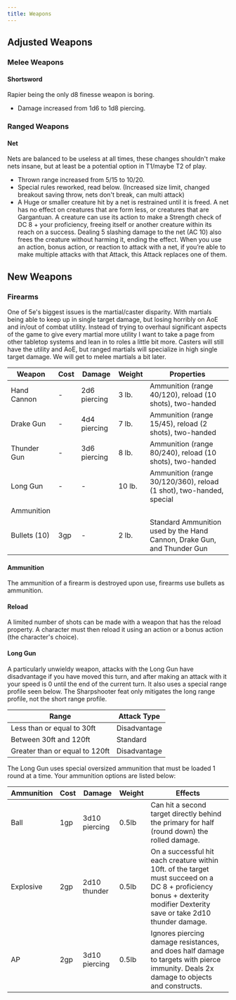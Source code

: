 ```yaml
---
title: Weapons
---
```


## Adjusted Weapons

### Melee Weapons

#### Shortsword
Rapier being the only d8 finesse weapon is boring.
- Damage increased from 1d6 to 1d8 piercing.

### Ranged Weapons

#### Net
Nets are balanced to be useless at all times, these changes shouldn't make nets insane, but at least be a potential option in T1/maybe T2 of play.
- Thrown range increased from 5/15 to 10/20.
- Special rules reworked, read below. (Increased size limit, changed breakout saving throw, nets don't break, can multi attack)
- A Huge or smaller creature hit by a net is restrained until it is freed. A net has no effect on creatures that are form less, or creatures that are Gargantuan. A creature can use its action to make a Strength check of DC 8 + your proficiency, freeing itself or another creature within its reach on a success. Dealing 5 slashing damage to the net (AC 10) also frees the creature without harming it, ending the effect. When you use an action, bonus action, or reaction to attack with a net, if you’re able to make multiple attacks with that Attack, this Attack replaces one of them.

## New Weapons

### Firearms
One of 5e's biggest issues is the martial/caster disparity. With martials being able to keep up in single target damage, but losing horribly on AoE and in/out of combat utility. Instead of trying to overhaul significant aspects of the game to give every martial more utility I want to take a page from other tabletop systems and lean in to roles a little bit more. Casters will still have the utility and AoE, but ranged martials will specialize in high single target damage. We will get to melee martials a bit later.

| Weapon | Cost | Damage | Weight | Properties |
| ----------- | ----------- | ----------- | ----------- | ----------- |
| Hand Cannon | - | 2d6 piercing | 3 lb. | Ammunition (range 40/120), reload (10 shots), two-handed |
| Drake Gun | - | 4d4 piercing | 7 lb. | Ammunition (range 15/45), reload (2 shots), two-handed |
| Thunder Gun | - | 3d6 piercing | 8 lb. | Ammunition (range 80/240), reload (10 shots), two-handed |
| Long Gun | - | - | 10 lb. | Ammunition (range 30/120/360), reload (1 shot), two-handed, special |
| Ammunition |
| Bullets (10) | 3gp | - | 2 lb. | Standard Ammunition used by the Hand Cannon, Drake Gun, and Thunder Gun |

#### Ammunition
The ammunition of a firearm is destroyed upon use, firearms use bullets as ammunition.

#### Reload
A limited number of shots can be made with a weapon that has the reload property. A character must then reload it using an action or a bonus action (the character's choice).

#### Long Gun
A particularly unwieldy weapon, attacks with the Long Gun have disadvantage if you have moved this turn, and after making an attack with it your speed is 0 until the end of the current turn. It also uses a special range profile seen below. The Sharpshooter feat only mitigates the long range profile, not the short range profile.

| Range | Attack Type |
| ----------- | ----------- |
| Less than or equal to 30ft | Disadvantage |
| Between 30ft and 120ft | Standard |
| Greater than or equal to 120ft | Disadvantage |

The Long Gun uses special oversized ammunition that must be loaded 1 round at a time. Your ammunition options are listed below:

| Ammunition | Cost | Damage | Weight | Effects |
| ----------- | ----------- | ----------- | ----------- | ----------- |
| Ball | 1gp | 3d10 piercing | 0.5lb | Can hit a second target directly behind the primary for half (round down) the rolled damage. |
| Explosive | 2gp | 2d10 thunder | 0.5lb | On a successful hit each creature within 10ft. of the target must succeed on a DC 8 + proficiency bonus + dexterity modifier Dexterity save or take 2d10 thunder damage. |
| AP | 2gp | 3d10 piercing | 0.5lb | Ignores piercing damage resistances, and does half damage to targets with pierce immunity. Deals 2x damage to objects and constructs. |
